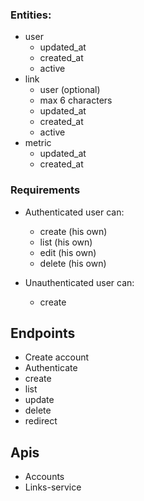 ### Entities:

- user
  - updated_at
  - created_at
  - active
- link
  - user (optional)
  - max 6 characters
  - updated_at
  - created_at
  - active
- metric
  - updated_at
  - created_at

### Requirements

- Authenticated user can:
  - create (his own)
  - list (his own)
  - edit (his own)
  - delete (his own)

- Unauthenticated user can:
  - create

## Endpoints

- Create account
- Authenticate
- create
- list
- update
- delete
- redirect

## Apis

- Accounts
- Links-service
